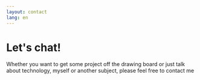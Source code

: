 ```yaml
---
layout: contact
lang: en
---
```

<h1>Let's chat!</h1>
<p>Whether you want to get some project off the drawing board or just talk about technology, myself or another subject, please feel free to contact me</p>